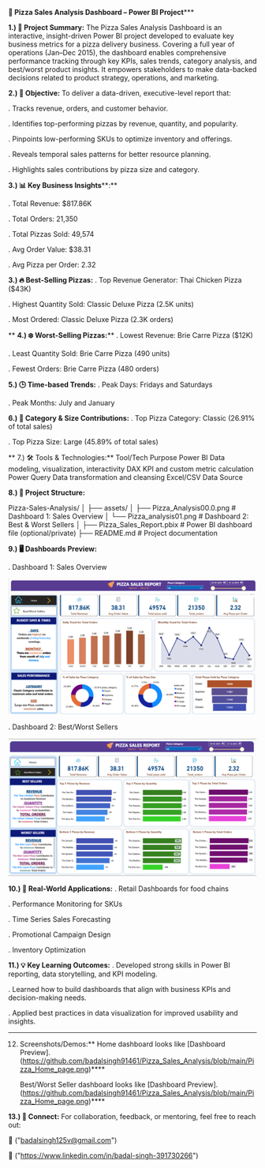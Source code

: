 
**🍕 Pizza Sales Analysis Dashboard – Power BI Project*****


**1.) 📌 Project Summary:**
   The Pizza Sales Analysis Dashboard is an interactive, insight-driven Power BI project developed to evaluate key business metrics for a pizza delivery business.    Covering a full year of operations (Jan–Dec 2015), the dashboard enables comprehensive performance tracking through key KPIs, sales trends, category analysis,     and best/worst product insights. It empowers stakeholders to make data-backed decisions related to product strategy, operations, and marketing.
   

**2.) 🎯 Objective:**
    To deliver a data-driven, executive-level report that:

  . Tracks revenue, orders, and customer behavior.

  . Identifies top-performing pizzas by revenue, quantity, and popularity.

  . Pinpoints low-performing SKUs to optimize inventory and offerings.

  . Reveals temporal sales patterns for better resource planning.

  . Highlights sales contributions by pizza size and category.

  

**3.) 📊 Key Business Insights****:**

   . Total Revenue: $817.86K
   
   . Total Orders: 21,350

   . Total Pizzas Sold: 49,574

   . Avg Order Value: $38.31

   . Avg Pizza per Order: 2.32

   

**3.) 🔥 Best-Selling Pizzas:**
   . Top Revenue Generator: Thai Chicken Pizza ($43K)

   . Highest Quantity Sold: Classic Deluxe Pizza (2.5K units)

   . Most Ordered: Classic Deluxe Pizza (2.3K orders)
   
**
**4.) ❄️ Worst-Selling Pizzas:****
    . Lowest Revenue: Brie Carre Pizza ($12K)

   . Least Quantity Sold: Brie Carre Pizza (490 units)

   . Fewest Orders: Brie Carre Pizza (480 orders)
   

**5.) 🕒 Time-based Trends:**
   . Peak Days: Fridays and Saturdays

   . Peak Months: July and January
   

**6.) 🍕 Category & Size Contributions:**
    . Top Pizza Category: Classic (26.91% of total sales)

   . Top Pizza Size: Large (45.89% of total sales)

   
**
7.)  🛠 Tools & Technologies:**
            Tool/Tech	   Purpose
            Power BI	          Data modeling, visualization, interactivity
            DAX	          KPI and custom metric calculation
            Power Query	   Data transformation and cleansing
            Excel/CSV	   Data Source

            

**8.) 📁 Project Structure:**

 Pizza-Sales-Analysis/
  │
  ├── assets/
  │   ├── Pizza_Analysis00.0.png          # Dashboard 1: Sales Overview
  │   └── Pizza_analysis01.png            # Dashboard 2: Best & Worst Sellers
  │
  ├── Pizza_Sales_Report.pbix             # Power BI dashboard file (optional/private)
  ├── README.md                           # Project documentation



  **9.) 🖥️ Dashboards Preview:**
 
   . Dashboard 1: Sales Overview

   


   ![Image Alt](https://github.com/badalsingh91461/Pizza_Sales_Analysis/blob/main/Pizza_Home_page.png?raw=true)



   . Dashboard 2: Best/Worst Sellers

   ![Image ALt](https://github.com/badalsingh91461/Pizza_Sales_Analysis/blob/main/Pizza_best_worst_seller.png?raw=true)



   


**10.)  💼 Real-World Applications:**
  . Retail Dashboards for food chains

  . Performance Monitoring for SKUs

  . Time Series Sales Forecasting

  . Promotional Campaign Design

  . Inventory Optimization
  


**11.)  💡 Key Learning Outcomes:**
   . Developed strong skills in Power BI reporting, data storytelling, and KPI modeling.

   . Learned how to build dashboards that align with business KPIs and decision-making needs.

   . Applied best practices in data visualization for improved usability and insights.


****   **
12. Screenshots/Demos:**
      Home dashboard looks like [Dashboard Preview].(https://github.com/badalsingh91461/Pizza_Sales_Analysis/blob/main/Pizza_Home_page.png)****


      Best/Worst Seller dashboard looks like [Dashboard Preview].(https://github.com/badalsingh91461/Pizza_Sales_Analysis/blob/main/Pizza_Home_page.png)****



**13.) 🔗 Connect:**
    For collaboration, feedback, or mentoring, feel free to reach out:

   💼 ("badalsingh125v@gmail.com")

   📧   ("https://www.linkedin.com/in/badal-singh-391730266")






